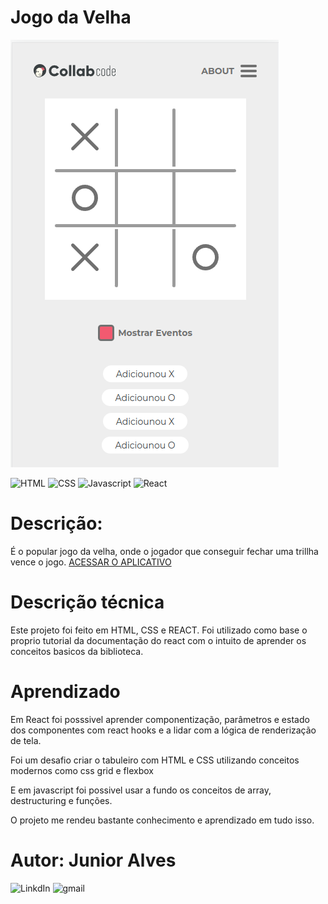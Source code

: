 # Jogo da Velha
![Alt Text](/src/assets/game.png)

![HTML](https://img.shields.io/badge/HTML-HTML5-orange) ![CSS](https://img.shields.io/badge/STYLE-CSS3-blue) ![Javascript](https://img.shields.io/badge/JavaScript-JavaScript-yellow)
![React](https://img.shields.io/badge/React-JS-blue)
# Descrição:
É o popular jogo da velha, onde o jogador que conseguir fechar uma trillha vence o jogo.
[ACESSAR O APLICATIVO](https://junioralvesbr.github.io/jogo-da-velha/)

# Descrição técnica
Este projeto foi feito em HTML, CSS e REACT.
Foi utilizado como base o proprio tutorial da documentação do react com o intuito de aprender os conceitos basicos da biblioteca.

# Aprendizado
Em React foi posssivel aprender componentização, parâmetros e estado dos componentes com react hooks e a lidar com a lógica de renderização de tela.

Foi um desafio criar o tabuleiro com HTML e CSS utilizando conceitos modernos como css grid e flexbox

E em javascript foi possivel usar a fundo os conceitos de array, destructuring e funções.

O projeto me rendeu bastante conhecimento e aprendizado em tudo isso.

# Autor: Junior Alves
![LinkdIn](https://img.shields.io/badge/LinkedIn-Junior%20Alves-blue?link=https://img.shields.io/badge/LinkedIn-Junior%20Alves-blue)
![gmail](https://img.shields.io/badge/Gmail-jrnalves%40gmail.com-red)